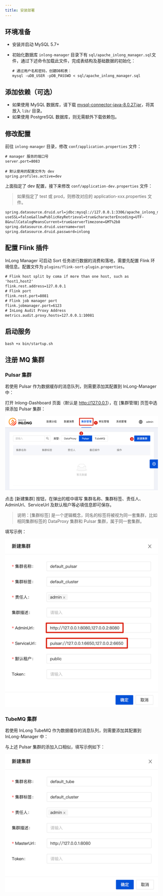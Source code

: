 ```yaml
---
title: 安装部署
---
```


## 环境准备

- 安装并启动 MySQL 5.7+
- 初始化数据库
  `inlong-manager` 目录下有 `sql/apache_inlong_manager.sql`文件，通过下述命令加载此文件，完成表结构及基础数据的初始化：

  ```shell
  # 通过用户名和密码，创建DB和表：
  mysql -uDB_USER -pDB_PASSWD < sql/apache_inlong_manager.sql
  ```

## 添加依赖（可选）

- 如果使用 MySQL 数据库，请下载 [mysql-connector-java-8.0.27.jar](https://repo1.maven.org/maven2/mysql/mysql-connector-java/8.0.27/mysql-connector-java-8.0.27.jar)，将其放入 `lib/` 目录。
- 如果使用 PostgreSQL 数据库，则无需额外下载依赖包。

## 修改配置

前往 `inlong-manager` 目录，修改 `conf/application.properties` 文件：

```properties
# manager 服务的端口号
server.port=8083

# 默认使用的配置文件为 dev
spring.profiles.active=dev
```

上面指定了 dev 配置，接下来修改 `conf/application-dev.properties` 文件：
> 如果指定了 test 或 prod，则修改对应的 application-xxx.properties 文件。 

```properties
spring.datasource.druid.url=jdbc:mysql://127.0.0.1:3306/apache_inlong_manager?useSSL=false&allowPublicKeyRetrieval=true&characterEncoding=UTF-8&nullCatalogMeansCurrent=true&serverTimezone=GMT%2b8
spring.datasource.druid.username=root
spring.datasource.druid.password=inlong
```

## 配置 Flink 插件

InLong Manager 可启动 Sort 任务进行数据的消费和落地，需要先配置 Flink 环境信息。配置文件为 `plugins/flink-sort-plugin.properties`。

```properties
# Flink host split by coma if more than one host, such as 'host1,host2'
flink.rest.address=127.0.0.1
# Flink port
flink.rest.port=8081
# Flink job manager port
flink.jobmanager.port=6123
# InLong Audit Proxy Address
metrics.audit.proxy.hosts=127.0.0.1:10081
```

## 启动服务

```shell
bash +x bin/startup.sh
```

## 注册 MQ 集群

### Pulsar 集群

若使用 Pulsar 作为数据缓存的消息队列，则需要添加其配置到 InLong-Manager 中：

打开 Inlong-Dashboard 页面（默认是 <http://127.0.0.1>），在 [集群管理] 页签中选择添加 Pulsar 集群：

![](img/pulsar_cluster_cn.png)

点击 [新建集群] 按钮，在弹出的框中填写 集群名称、集群标签、责任人、AdminUrl、ServiceUrl 及默认租户等必填信息即可保存。

> 说明：[集群标签] 是一个逻辑概念，同名的标签将被视为同一套集群，比如相同集群标签的 DataProxy 集群和 Pulsar 集群，属于同一套集群。

填写示例：

![](img/pulsar_cluster_save_cn.png)

### TubeMQ 集群

若使用 InLong TubeMQ 作为数据缓存的消息队列，则需要添加其配置到 InLong-Manager 中：

与上述 Pulsar 集群的添加入口相似，填写示例如下：

![](img/tube_cluster_save_cn.png)
